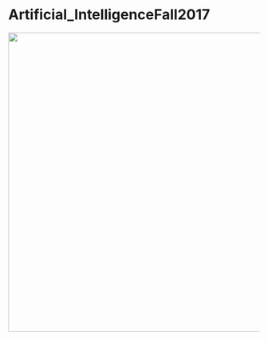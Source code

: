 # Artificial_IntelligenceFall2017

<img src="http://i1.kym-cdn.com/entries/icons/original/000/021/795/wrongkiddoorigin.jpg" width="600">
